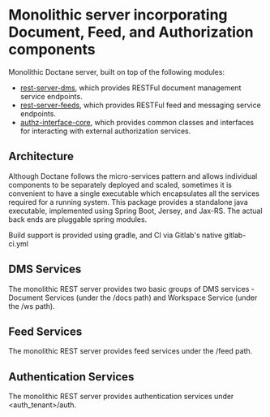 # Monolithic server incorporating Document, Feed, and Authorization components

Monolithic Doctane server, built on top of the following modules:

* [rest-server-dms](https://projects.softwareplumbers.com/document-management/rest-server-dms), 
  which provides RESTFul document management service endpoints.
* [rest-server-feeds](https://projects.softwareplumbers.com/document-management/rest-server-feeds), 
  which provides RESTFul feed and messaging service endpoints.
* [authz-interface-core](https://projects.softwareplumbers.com/document-management/authz-interface-core), 
  which provides common classes and interfaces for interacting with external authorization services.

## Architecture

Although Doctane follows the micro-services pattern and allows individual components to be separately 
deployed and scaled, sometimes it is convenient to have a single executable which encapsulates all
the services required for a running system. This package provides a standalone java executable, 
implemented using Spring Boot, Jersey, and Jax-RS. The actual back ends are pluggable spring modules.

Build support is provided using gradle, and CI via Gitlab's native gitlab-ci.yml

## DMS Services

The monolithic REST server provides two basic groups of DMS services - Document Services (under the <tenant>/docs path) and Workspace Service (under the <tenant>/ws path). 

## Feed Services

The monolithic REST server provides feed services under the <tenant>/feed path. 

## Authentication Services
The monolithic REST server provides authentication services under <auth_tenant>/auth.
